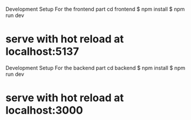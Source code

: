 
Development Setup For the frontend part
cd frontend
$ npm install
$ npm run dev
# serve with hot reload at localhost:5137

Development Setup For the backend part
cd backend
$ npm install
$ npm run dev
# serve with hot reload at localhost:3000

